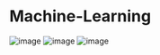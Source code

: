 # Machine-Learning
![image](https://user-images.githubusercontent.com/121656448/210375033-fa490514-1e3c-4966-9388-5b911185d1e9.png)
![image](https://user-images.githubusercontent.com/121656448/210375806-d4944da8-bcd9-477f-bb44-b514b0c89bef.png)
![image](https://user-images.githubusercontent.com/121656448/210376079-a61dd8d1-a38f-45e8-a6f6-e9c5ff2033eb.png)

